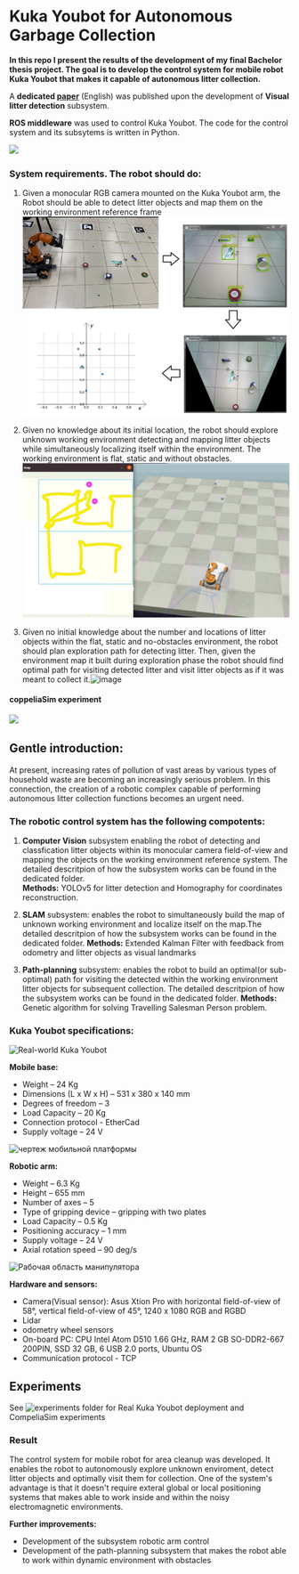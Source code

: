 
# Kuka Youbot for Autonomous Garbage Collection

**In this repo I present the results of the development of my final Bachelor thesis project. The goal is to develop the control system for mobile robot Kuka Youbot that makes it capable of autonomous litter collection.** 

A **dedicated [paper](https://www.rtj-mirea.ru/jour/article/view/732/489)** (English) was published upon the development of **Visual litter detection** subsystem. 

**ROS middleware** was used to control Kuka Youbot. The code for the control system and its subsytems is written in Python.

![](https://github.com/BigDataSeeker/Robot-Kuka-GarbageCollection/blob/main/Experiments/real_Youbot_exp_snake_trajectory_3obj/experiment_GIF.gif)
### System requirements. The robot should do:

1. Given a monocular RGB camera mounted on the Kuka Youbot arm, the Robot should be able to detect litter objects and map them on the working environment reference frame
![image](https://github.com/BigDataSeeker/Robot-Kuka-GarbageCollection/blob/main/Visual%20Environment%20Analysis/VisualAnalysisSystemWorkflow.png)

2. Given no knowledge about its initial location, the robot should explore unknown working environment detecting and mapping litter objects while simultaneously localizing itself within the environment. The working environment is flat, static and without obstacles.![image](https://github.com/BigDataSeeker/Robot-Kuka-GarbageCollection/blob/main/Experiments/coppelia_exp_snake_trj_2sections_2obj/trj_after_2section_exlr.png)   

3. Given no initial knowledge about the number and locations of litter objects within the flat, static and no-obstacles environment, the robot should plan exploration path for detecting litter. Then, given the environment map it built during exploration phase the robot should find optimal path for visiting detected litter and visit litter objects as if it was meant to collect it.![image](https://github.com/BigDataSeeker/Robot-Kuka-GarbageCollection/assets/92204945/8fc2a6ab-37d1-47fa-8a55-73e8c2ac15ca) 

#### coppeliaSim experiment

![](https://github.com/BigDataSeeker/Robot-Kuka-GarbageCollection/blob/main/Experiments/coppelia_exp_snake_trj_2sections_2obj/Two%20sections%20exploration%20narrated_ENG.gif.gif)

## Gentle introduction:
At present, increasing rates of pollution of vast areas by various types of household waste are becoming
an increasingly serious problem. In this connection, the creation of a robotic complex capable of performing
autonomous litter collection functions becomes an urgent need.

### The robotic control system has the following compotents:

1.  **Computer Vision** subsystem enabling the robot of detecting and classfication litter objects within its monocular camera field-of-view and mapping the objects on the working environment reference system. The detailed descritpion of how the subsystem works can be found in the dedicated folder.  
**Methods:** YOLOv5 for litter detection and Homography for coordinates reconstruction.

2. **SLAM** subsystem: enables the robot to simultaneously build the map of unknown working environment and localize itself on the map.The detailed descritpion of how the subsystem works can be found in the dedicated folder.
**Methods:** Extended Kalman Filter with feedback from odometry and litter objects as visual landmarks

3. **Path-planning** subsystem: enables the robot to build an optimal(or sub-optimal) path for visiting the detected within the working environment litter objects for subsequent collection. The detailed descritpion of how the subsystem works can be found in the dedicated folder.
**Methods:** Genetic algorithm for solving Travelling Salesman Person problem.


### Kuka Youbot specifications:

![Real-world Kuka Youbot](https://github.com/BigDataSeeker/Robot-Kuka-GarbageCollection/assets/92204945/61a0076b-4b57-4fb9-81a1-364aabf0e5e6)


**Mobile base:**

* Weight – 24 Kg
* Dimensions (L x W x H) – 531 x 380 x 140 mm
* Degrees of freedom – 3 
* Load Capacity – 20 Kg
* Connection protocol - EtherCad
* Supply voltage – 24 V

![чертеж мобильной платформы](https://github.com/BigDataSeeker/Robot-Kuka-GarbageCollection/assets/92204945/ddc8466d-1ad4-4655-a929-3c76510f34b6)


**Robotic arm:**

* Weight – 6.3 Kg
* Height – 655 mm
* Number of axes – 5
* Type of gripping device – gripping with two plates
* Load Capacity – 0.5 Kg
* Positioning accuracy – 1 mm
* Supply voltage – 24 V
* Axial rotation speed – 90 deg/s

![Рабочая область манипулятора](https://github.com/BigDataSeeker/Robot-Kuka-GarbageCollection/assets/92204945/3a0446e6-73f7-4eee-a03f-3f27d7b19d17)


**Hardware and sensors:**

* Camera(Visual sensor): Asus Xtion Pro with horizontal field-of-view of 58°, vertical field-of-view of 45°, 1240 х 1080 RGB and RGBD
* Lidar 
* odometry wheel sensors
* On-board PC: CPU Intel Atom D510 1.66 GHz, RAM 2 GB SO-DDR2-667 200PIN, SSD 32 GB, 6 USB 2.0 ports, Ubuntu OS
* Communication protocol - TCP

## Experiments

See ![experiments folder](https://github.com/BigDataSeeker/Robot-Kuka-GarbageCollection/tree/main/Experiments) for Real Kuka Youbot deployment and CompeliaSim experiments

### Result
The control system for mobile robot for area cleanup was developed. It enables the robot to autonomously explore unknown enviroment, detect litter objects and optimally visit them for collection. One of the system's advantage is that it doesn't require exteral global or local positioning systems that makes able to work inside and within the noisy electromagnetic environments. 

**Further improvements:**

* Development of the subsystem robotic arm control
* Development of the path-planning subsystem that makes the robot able to work within dynamic environment with obstacles

